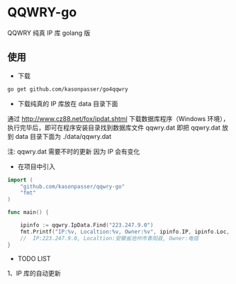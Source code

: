 # QQWRY-go

QQWRY 纯真 IP 库 golang 版

## 使用

- 下载

```bash
go get github.com/kasonpasser/go4qqwry
```

- 下载纯真的 IP 库放在 data 目录下面

通过 http://www.cz88.net/fox/ipdat.shtml 下载数据库程序（Windows 环境），执行完毕后，即可在程序安装目录找到数据库文件 qqwry.dat 即把 qqwry.dat 放到 data 目录下面为 ./data/qqwry.dat

注: qqwry.dat 需要不时的更新 因为 IP 会有变化

- 在项目中引入

```go
import (
	"github.com/kasonpasser/qqwry-go"
	"fmt"
)

func main() {

    ipinfo := qqwry.IpData.Find("223.247.9.0")
	fmt.Printf("IP:%v, Localtion:%v, Owner:%v", ipinfo.IP, ipinfo.Loc, ipinfo.Owner)
    //  IP:223.247.9.0, Localtion:安徽省池州市青阳县, Owner:电信
}
```

- TODO LIST

1、IP 库的自动更新
